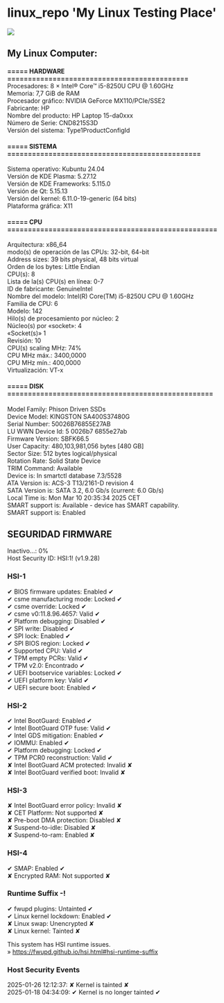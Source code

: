 # **linux\_repo** 'My Linux Testing Place'

![](/home/gerar_kde/Code/Git-Code/linux_repo/vs_config/image.png)

## **My Linux Computer:**

####   
**\===== HARDWARE ============================================**  
Procesadores: 8 × Intel® Core™ i5-8250U CPU @ 1.60GHz  
Memoria: 7,7 GiB de RAM  
Procesador gráfico: NVIDIA GeForce MX110/PCIe/SSE2  
Fabricante: HP  
Nombre del producto: HP Laptop 15-da0xxx  
Número de Serie: CND8215S3D  
Versión del sistema: Type1ProductConfigId

#### **\===== SISTEMA ===============================================**  
Sistema operativo: Kubuntu 24.04  
Versión de KDE Plasma: 5.27.12  
Versión de KDE Frameworks: 5.115.0  
Versión de Qt: 5.15.13  
Versión del kernel: 6.11.0-19-generic (64 bits)  
Plataforma gráfica: X11

#### **\===== CPU ===================================================**  
Arquitectura: x86\_64  
modo(s) de operación de las CPUs: 32-bit, 64-bit  
Address sizes: 39 bits physical, 48 bits virtual  
Orden de los bytes: Little Endian  
CPU(s): 8  
Lista de la(s) CPU(s) en línea: 0-7  
ID de fabricante: GenuineIntel  
Nombre del modelo: Intel(R) Core(TM) i5-8250U CPU @ 1.60GHz  
Familia de CPU: 6  
Modelo: 142  
Hilo(s) de procesamiento por núcleo: 2  
Núcleo(s) por «socket»: 4  
«Socket(s)» 1  
Revisión: 10  
CPU(s) scaling MHz: 74%  
CPU MHz máx.: 3400,0000  
CPU MHz mín.: 400,0000  
Virtualización: VT-x

#### **\===== DISK ==================================================**  
Model Family: Phison Driven SSDs  
Device Model: KINGSTON SA400S37480G  
Serial Number: 50026B76855E27AB  
LU WWN Device Id: 5 0026b7 6855e27ab  
Firmware Version: SBFK66.5  
User Capacity: 480,103,981,056 bytes \[480 GB\]  
Sector Size: 512 bytes logical/physical  
Rotation Rate: Solid State Device  
TRIM Command: Available  
Device is: In smartctl database 7.3/5528  
ATA Version is: ACS-3 T13/2161-D revision 4  
SATA Version is: SATA 3.2, 6.0 Gb/s (current: 6.0 Gb/s)  
Local Time is: Mon Mar 10 20:35:34 2025 CET  
SMART support is: Available - device has SMART capability.  
SMART support is: Enabled

## **SEGURIDAD FIRMWARE**  
Inactivo…: 0%  
Host Security ID: HSI:1! (v1.9.28)

### **HSI-1**  
✔ BIOS firmware updates: Enabled ✔  
✔ csme manufacturing mode: Locked ✔  
✔ csme override: Locked ✔  
✔ csme v0:11.8.96.4657: Valid ✔  
✔ Platform debugging: Disabled ✔  
✔ SPI write: Disabled ✔  
✔ SPI lock: Enabled ✔  
✔ SPI BIOS region: Locked ✔  
✔ Supported CPU: Valid ✔  
✔ TPM empty PCRs: Valid ✔  
✔ TPM v2.0: Encontrado ✔  
✔ UEFI bootservice variables: Locked ✔  
✔ UEFI platform key: Valid ✔  
✔ UEFI secure boot: Enabled ✔

### **HSI-2**  
✔ Intel BootGuard: Enabled ✔  
✔ Intel BootGuard OTP fuse: Valid ✔  
✔ Intel GDS mitigation: Enabled ✔  
✔ IOMMU: Enabled ✔  
✔ Platform debugging: Locked ✔  
✔ TPM PCR0 reconstruction: Valid ✔  
✘ Intel BootGuard ACM protected: Invalid ✘  
✘ Intel BootGuard verified boot: Invalid ✘

### **HSI-3**  
✘ Intel BootGuard error policy: Invalid ✘  
✘ CET Platform: Not supported ✘  
✘ Pre-boot DMA protection: Disabled ✘  
✘ Suspend-to-idle: Disabled ✘  
✘ Suspend-to-ram: Enabled ✘

### **HSI-4**  
✔ SMAP: Enabled ✔  
✘ Encrypted RAM: Not supported ✘

### **Runtime Suffix -!**  
✔ fwupd plugins: Untainted ✔  
✔ Linux kernel lockdown: Enabled ✔  
✘ Linux swap: Unencrypted ✘  
✘ Linux kernel: Tainted ✘

This system has HSI runtime issues.  
» https://fwupd.github.io/hsi.html#hsi-runtime-suffix

### **Host Security Events**  
2025-01-26 12:12:37: ✘ Kernel is tainted ✘  
2025-01-18 04:34:09: ✔ Kernel is no longer tainted ✔